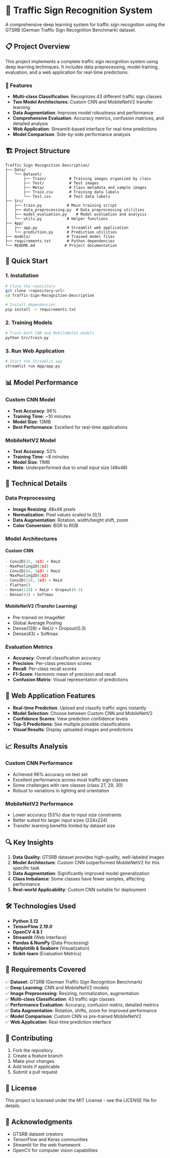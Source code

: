 # 🚦 Traffic Sign Recognition System

A comprehensive deep learning system for traffic sign recognition using the GTSRB (German Traffic Sign Recognition Benchmark) dataset.

## 📋 Project Overview

This project implements a complete traffic sign recognition system using deep learning techniques. It includes data preprocessing, model training, evaluation, and a web application for real-time predictions.

### 🎯 Features

- **Multi-class Classification**: Recognizes 43 different traffic sign classes
- **Two Model Architectures**: Custom CNN and MobileNetV2 transfer learning
- **Data Augmentation**: Improves model robustness and performance
- **Comprehensive Evaluation**: Accuracy metrics, confusion matrices, and detailed analysis
- **Web Application**: Streamlit-based interface for real-time predictions
- **Model Comparison**: Side-by-side performance analysis

## 🏗️ Project Structure

```
Traffic Sign Recognition Description/
├── Data/
│   └── Dataset/
│       ├── Train/          # Training images organized by class
│       ├── Test/           # Test images
│       ├── Meta/           # Class metadata and sample images
│       ├── Train.csv       # Training data labels
│       └── Test.csv        # Test data labels
├── Src/
│   ├── train.py           # Main training script
│   ├── data_preprocessing.py  # Data preprocessing utilities
│   ├── model_evaluation.py    # Model evaluation and analysis
│   └── utils.py           # Helper functions
├── App/
│   ├── app.py             # Streamlit web application
│   └── prediction.py      # Prediction utilities
├── models/                # Trained model files
├── requirements.txt       # Python dependencies
└── README.md             # Project documentation
```

## 🚀 Quick Start

### 1. Installation

```bash
# Clone the repository
git clone <repository-url>
cd Traffic-Sign-Recognition-Description

# Install dependencies
pip install -r requirements.txt
```

### 2. Training Models

```bash
# Train both CNN and MobileNetV2 models
python Src/train.py
```

### 3. Run Web Application

```bash
# Start the Streamlit app
streamlit run App/app.py
```

## 📊 Model Performance

### Custom CNN Model
- **Test Accuracy**: 96%
- **Training Time**: ~10 minutes
- **Model Size**: 13MB
- **Best Performance**: Excellent for real-time applications

### MobileNetV2 Model
- **Test Accuracy**: 53%
- **Training Time**: ~8 minutes
- **Model Size**: 11MB
- **Note**: Underperformed due to small input size (48x48)

## 🔧 Technical Details

### Data Preprocessing
- **Image Resizing**: 48x48 pixels
- **Normalization**: Pixel values scaled to [0,1]
- **Data Augmentation**: Rotation, width/height shift, zoom
- **Color Conversion**: BGR to RGB

### Model Architectures

#### Custom CNN
```python
- Conv2D(32, 3x3) + ReLU
- MaxPooling2D(2x2)
- Conv2D(64, 3x3) + ReLU
- MaxPooling2D(2x2)
- Conv2D(128, 3x3) + ReLU
- Flatten()
- Dense(128) + ReLU + Dropout(0.5)
- Dense(43) + Softmax
```

#### MobileNetV2 (Transfer Learning)
- Pre-trained on ImageNet
- Global Average Pooling
- Dense(128) + ReLU + Dropout(0.3)
- Dense(43) + Softmax

### Evaluation Metrics
- **Accuracy**: Overall classification accuracy
- **Precision**: Per-class precision scores
- **Recall**: Per-class recall scores
- **F1-Score**: Harmonic mean of precision and recall
- **Confusion Matrix**: Visual representation of predictions

## 🎨 Web Application Features

- **Real-time Prediction**: Upload and classify traffic signs instantly
- **Model Selection**: Choose between Custom CNN and MobileNetV2
- **Confidence Scores**: View prediction confidence levels
- **Top-5 Predictions**: See multiple possible classifications
- **Visual Results**: Display uploaded images and predictions

## 📈 Results Analysis

### Custom CNN Performance
- Achieved 96% accuracy on test set
- Excellent performance across most traffic sign classes
- Some challenges with rare classes (class 27, 29, 30)
- Robust to variations in lighting and orientation

### MobileNetV2 Performance
- Lower accuracy (53%) due to input size constraints
- Better suited for larger input sizes (224x224)
- Transfer learning benefits limited by dataset size

## 🔍 Key Insights

1. **Data Quality**: GTSRB dataset provides high-quality, well-labeled images
2. **Model Architecture**: Custom CNN outperformed MobileNetV2 for this specific task
3. **Data Augmentation**: Significantly improved model generalization
4. **Class Imbalance**: Some classes have fewer samples, affecting performance
5. **Real-world Applicability**: Custom CNN suitable for deployment

## 🛠️ Technologies Used

- **Python 3.12**
- **TensorFlow 2.19.0**
- **OpenCV 4.8.1**
- **Streamlit** (Web Interface)
- **Pandas & NumPy** (Data Processing)
- **Matplotlib & Seaborn** (Visualization)
- **Scikit-learn** (Evaluation Metrics)

## 📝 Requirements Covered

✅ **Dataset**: GTSRB (German Traffic Sign Recognition Benchmark)  
✅ **Deep Learning**: CNN and MobileNetV2 models  
✅ **Image Preprocessing**: Resizing, normalization, augmentation  
✅ **Multi-class Classification**: 43 traffic sign classes  
✅ **Performance Evaluation**: Accuracy, confusion matrix, detailed metrics  
✅ **Data Augmentation**: Rotation, shifts, zoom for improved performance  
✅ **Model Comparison**: Custom CNN vs pre-trained MobileNetV2  
✅ **Web Application**: Real-time prediction interface  

## 🤝 Contributing

1. Fork the repository
2. Create a feature branch
3. Make your changes
4. Add tests if applicable
5. Submit a pull request

## 📄 License

This project is licensed under the MIT License - see the LICENSE file for details.

## 🙏 Acknowledgments

- GTSRB dataset creators
- TensorFlow and Keras communities
- Streamlit for the web framework
- OpenCV for computer vision capabilities
